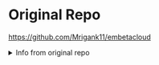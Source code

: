# Original Repo
https://github.com/Mrigank11/embetacloud

<details><summary>Info from original repo</summary>

![screenshot](.github/screenshot01.png)
# eMbeta Cloud
New concept to directly upload files from server to Google Drive.
It will give you a proxy and will automatically download files to server, after which you can easily upload it Google Drive or download it
to your PC.

Somebody is requested to upload it to a high-speed server so that it's made open to all.

# Features
- Single Page UI (made with semantic-ui and angularJS)
- Responsive UI
- Realtime information update
- Support for **torrents**
- Can upload complete folders to Google Drive with click of a button
- Zip and download torrents
- Zip and upload torrents to Drive
- Auto-Upload to GDrive on completion
- Multiple Cloud Storage support, currently : 
    - Google Drive
    - Mega

# Usage
First clone the repo and install dependencies:
```js
npm install
```
You have to make a google developers project and set the following environment variables:
- GOOGLE_CLIENT_ID
- GOOGLE_CLIENT_SECRET
- GOOGLE_REDIRECT_URL (it should be &lt;server address&gt;/oauthCallback by default)
  
Other environment variables:
- TBP_PROXY: piratebay proxy to use (default: `https://thepiratebay.org`)

Ensure that you request full google drive access permission and basic G+ info in your google project 

To start server, run:
```js
npm start
```
<h2>For Heroku:</h2>
<i>Heroku is no longer supported.</i>

<h2> For Docker: </h2>
`docker run -d -p 3000:3000 -e GOOGLE_CLIENT_ID='***' 
-e GOOGLE_CLIENT_SECRET='***' 
-e GOOGLE_REDIRECT_URL='***'
mrigank11/embetacloud node server/server.js`

Fill `***` with appropriate values.

If you want to debug, add `-e DEBUG='eMCloud:*'` and remove the `-d`

# Debugging
eMbeta Cloud is [debug](https://github.com/visionmedia/debug) compatible, to get debug info set environment variable `DEBUG=eMCloud:*`
and start server.

# Upcoming Features
- Incognito mode

# How to contribute
- Add new Cloud Storage
- Find bugs and report them
- Suggest new features
- Fix bugs

# How to add Cloud Storage
Adding new clouds is easy, just follow these steps:

1. Create new folder inside `/server/Storages/` (e.g. `/server/Storages/DropBox`) and add `.ts` file to it with same name as that of folder (say `/server/Storages/DropBox/Dropbox.ts`)
2. Now you've to write your code in that file, the template is 

```ts
export class CloudName extends EventEmitter{
    constructor(credentials){
        super();
        //store credentials, they can be username/password or OAuth Tokens etc.
    }
    static getURL(){
        //return the url on which the user will be redirected for credentials, can be OAuth Consent Page or a page on server itself.
    }
    static callbackHandler(query,callback){
        //handle the recieved credentials, 'query' contains the GET params. (like for OAuth, authentication code is 'query.code')
        //after successfull authenticaltion, return creds to 'callback' to be stored as session variable
        //if authentication fails, call the callback as: callback(0)
        // when user requests a file upload, credentials from session will be used to initialize this class (the constructor will be called)
    }
    public uploadFile(readStream, totalSize, mime, filename){
        //handle the upload procedure
        //it should emit => progress        : {name,bytesUploaded,size}
        //                  fileUploaded    : {size, name , error} 
    }
    public uploadDir(localFolderPath){          //not necessary
        //upload a local directory
        //should emit    => addSize    : size      size in bytes to be added to total upload size
        //may emit       => mkdir      : name      name of cloud directory created
    }
}
``` 

For example, see `/server/Storages/GDrive/GDrive.ts`

3. Add new storage to `/server/Storages/Storages.ts` (import it and add in `storages` object)
4. Compile typescript

When user clicks `login`, url is generated by calling `getURL()`, it may be OAuth Consent Page or a custom one.
After redirection from OAuth Page(maybe other also), user is redirected to `/oauthcallback/` with credentials as GET paramaters, `callbackHandler(query)` is called with these params. After Successfull login, credentials passed to `callback` are stored as session variables which are used to initialize this class i.e. constructor will be called with these creds.

`getURL()` may redirect url to custom page. For Example: returning `/login/mega` will open `/server/Storages/mega/login.html`

</details>
